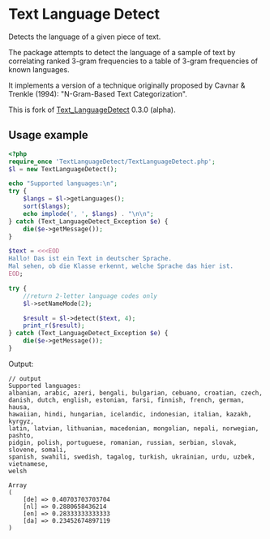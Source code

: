 Text Language Detect
====================

Detects the language of a given piece of text.

The package attempts to detect the language of a sample of text by correlating ranked 3-gram frequencies to a table of 3-gram frequencies of known languages.

It implements a version of a technique originally proposed by Cavnar & Trenkle (1994): "N-Gram-Based Text Categorization".

This is fork of [Text_LanguageDetect](http://pear.php.net/package/Text_LanguageDetect) 0.3.0 (alpha).

Usage example
-------------
```php
<?php
require_once 'TextLanguageDetect/TextLanguageDetect.php';
$l = new TextLanguageDetect();

echo "Supported languages:\n";
try {
    $langs = $l->getLanguages();
    sort($langs);
    echo implode(', ', $langs) . "\n\n";
} catch (Text_LanguageDetect_Exception $e) {
    die($e->getMessage());
}

$text = <<<EOD
Hallo! Das ist ein Text in deutscher Sprache.
Mal sehen, ob die Klasse erkennt, welche Sprache das hier ist.
EOD;

try {
    //return 2-letter language codes only
    $l->setNameMode(2);

    $result = $l->detect($text, 4);
    print_r($result);
} catch (Text_LanguageDetect_Exception $e) {
    die($e->getMessage());
}
```
Output:

    // output
    Supported languages:
    albanian, arabic, azeri, bengali, bulgarian, cebuano, croatian, czech,
    danish, dutch, english, estonian, farsi, finnish, french, german, hausa,
    hawaiian, hindi, hungarian, icelandic, indonesian, italian, kazakh, kyrgyz,
    latin, latvian, lithuanian, macedonian, mongolian, nepali, norwegian, pashto,
    pidgin, polish, portuguese, romanian, russian, serbian, slovak, slovene, somali,
    spanish, swahili, swedish, tagalog, turkish, ukrainian, urdu, uzbek, vietnamese,
    welsh

    Array
    (
        [de] => 0.40703703703704
        [nl] => 0.2880658436214
        [en] => 0.28333333333333
        [da] => 0.23452674897119
    )
